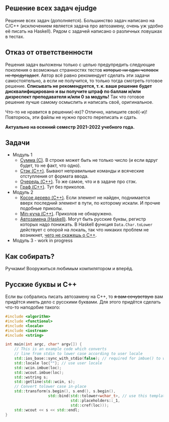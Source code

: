 ## Решение всех задач ejudge

Решение всех задач (дополняется). Большинство задач написано на C/C++ (исключением является задача про автозамену, очень уж удобно её писать на Haskell). Рядом с задачей написано о различных ловушках в тестах.

## Отказ от ответственности

Решения задач выложены только с целью предупредить следующие поколения о возможных странностях тестов ~~которые ни один человек не предугадает~~. Автор всё равно рекомендует сделать эти задачи самостоятельно, а если не получится, то только тогда смотреть готовое решение. __Списывать не рекомендуется, т. к. ваше решение будет дисквалифицировано и вы получите штраф по баллам и/или дизреспект преподавателя и/или 0 за модуль!__ Так что готовое решение лучше самому осмыслить и написать своё, оригинальное.

Что-то не нравится в решении(-ях)? Отлично, напишите своё(-и)! Повторюсь, эти файлы не нужно просто переписать и сдать.

__Актуально на осенний семестр 2021-2022 учебного года.__

## Задачи

* Модуль 1
    * [Сумма (С)](module1/sum/main.c).
        В строке может быть не только число (и если вдруг будет, то не факт, что одно).
    * [Стэк (C++)](module1/stack/main.cpp).
        Бывают неправильные команды и всяческие отступления от формата ввода.
    * [Очередь (C++)](module1/queue/main.cpp).
        То же самое, что и в задаче про стэк.
    * [Граф (C++)](module1/graph/main.cpp).
        Тут без приколов.
* Модуль 2
    * [Косое дерево (C++)](module2/splay_tree/main.cpp).
        Если элемент не найден, поднимается вверх последний элемент в пути, по которому искали. И прочие подобные приколы.
    * [Min-куча (C++)](module2/min_heap/main.cpp).
        Приколов не обнаружено.
    * [Автозамена (Haskell)](module2/autocorrection/Main.hs).
        Могут быть русские буквы, регистр которых надо понижать. В Haskell функция `Data.Char.toLower` действует с опорой на локаль, так что никаких проблем не возникнет, [чего не скажешь о C++](#русские-буквы-и-c).
* Модуль 3 - work in progress

## Как собирать?

Ручками! Вооружиться любимым компилятором и вперёд.

## Русские буквы и C++

Если вы собрались писать автозамену на C++, то ~~я вам сочувствую~~ вам придётся иметь дело с русскими буквами. Для этого придётся сделать что-то наподобие такого:

```cpp
#include <algorithm>
#include <functional>
#include <locale>
#include <iostream>
#include <string>

int main(int argc, char* argv[]) {
    // This is an example code which converts
    // line from stdin to lower case according to user locale
    std::ios_base::sync_with_stdio(false); // required for imbue() to work as intended
    std::locale loc{""}; // use user locale
    std::wcin.imbue(loc);
    std::wcout.imbue(loc);
    std::wstring s;
    std::getline(std::wcin, s);
    // Convert tolower case in-place
    std::transform(s.begin(), s.end(), s.begin(),
                   std::bind(std::tolower<wchar_t>, // use this template from <locale>
                             std::placeholders::_1,
                             std::cref(loc)));
    std::wcout << s << std::endl;
}
```
